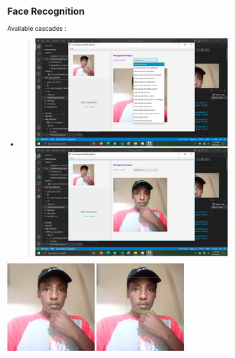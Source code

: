 ## Face Recognition

Available cascades : 

- > <img src= "s2.png" > <img src ="s1.png">

<img src = "input.jpg" style ="max-width:200px"/>
<img  src="output.jpg" style ="max-width:200px"/>
